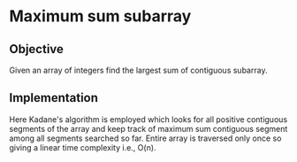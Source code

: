 # Maximum sum subarray
## Objective
Given an array of integers find the largest sum of contiguous subarray.

## Implementation
Here Kadane's algorithm is employed which looks for all positive contiguous segments of the array
and keep track of maximum sum contiguous segment among all segments searched so far.
Entire array is traversed only once so giving a linear time complexity i.e., O(n).

